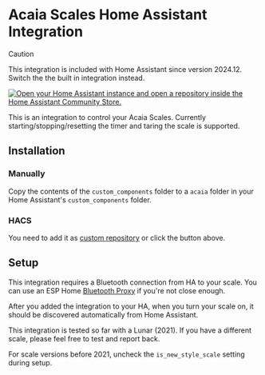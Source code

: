 # Acaia Scales Home Assistant Integration

> [!CAUTION]
> This integration is included with Home Assistant since version 2024.12. Switch the the built in integration instead.

[![Open your Home Assistant instance and open a repository inside the Home Assistant Community Store.](https://my.home-assistant.io/badges/hacs_repository.svg)](https://my.home-assistant.io/redirect/hacs_repository/?owner=zweckj&repository=acaia&category=integration)

This is an integration to control your Acaia Scales. Currently starting/stopping/resetting the timer and taring the scale is supported.

## Installation
### Manually
Copy the contents of the `custom_components` folder to a `acaia` folder in your Home Assistant's `custom_components` folder.

### HACS
You need to add it as [custom repository](https://hacs.xyz/docs/faq/custom_repositories) or click the button above.

## Setup
This integration requires a Bluetooth connection from HA to your scale. You can use an ESP Home [Bluetooth Proxy](https://esphome.github.io/bluetooth-proxies/) if you're not close enough.

After you added the integration to your HA, when you turn your scale on, it should be discovered automatically from Home Assistant.

This integration is tested so far with a Lunar (2021). If you have a different scale, please feel free to test and report back. 

For scale versions before 2021, uncheck the `is_new_style_scale` setting during setup.
